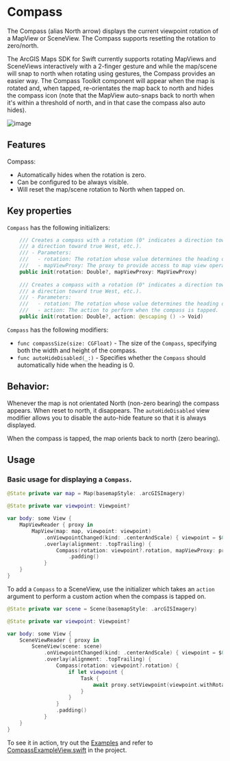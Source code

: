 # Compass

The Compass (alias North arrow) displays the current viewpoint rotation of a MapView or SceneView. The Compass supports resetting the rotation to zero/north.

The ArcGIS Maps SDK for Swift currently supports rotating MapViews and SceneViews interactively with a 2-finger gesture and while the map/scene will snap to north when rotating using gestures, the Compass provides an easier way. The Compass Toolkit component will appear when the map is rotated and, when tapped, re-orientates the map back to north and hides the compass icon (note that the MapView auto-snaps back to north when it's within a threshold of north, and in that case the compass also auto hides).

![image](https://user-images.githubusercontent.com/3998072/202810369-a0b82778-77d4-404e-bebf-1a84841fbb1b.png)

## Features

Compass:

- Automatically hides when the rotation is zero.
- Can be configured to be always visible.
- Will reset the map/scene rotation to North when tapped on.

## Key properties

`Compass` has the following initializers:

```swift
    /// Creates a compass with a rotation (0° indicates a direction toward true North, 90° indicates
    /// a direction toward true West, etc.).
    /// - Parameters:
    ///   - rotation: The rotation whose value determines the heading of the compass.
    ///   - mapViewProxy: The proxy to provide access to map view operations.
    public init(rotation: Double?, mapViewProxy: MapViewProxy)
    
    /// Creates a compass with a rotation (0° indicates a direction toward true North, 90° indicates
    /// a direction toward true West, etc.).
    /// - Parameters:
    ///   - rotation: The rotation whose value determines the heading of the compass.
    ///   - action: The action to perform when the compass is tapped.
    public init(rotation: Double?, action: @escaping () -> Void)
```

`Compass` has the following modifiers:

- `func compassSize(size: CGFloat)` - The size of the `Compass`, specifying both the width and height of the compass.
- `func autoHideDisabled(_:)` - Specifies whether the ``Compass`` should automatically hide when the heading is 0.

## Behavior:

Whenever the map is not orientated North (non-zero bearing) the compass appears. When reset to north, it disappears. The `autoHideDisabled` view modifier allows you to disable the auto-hide feature so that it is always displayed.

When the compass is tapped, the map orients back to north (zero bearing). 

## Usage

### Basic usage for displaying a `Compass`.

```swift
@State private var map = Map(basemapStyle: .arcGISImagery)

@State private var viewpoint: Viewpoint?

var body: some View {
    MapViewReader { proxy in
        MapView(map: map, viewpoint: viewpoint)
            .onViewpointChanged(kind: .centerAndScale) { viewpoint = $0 }
            .overlay(alignment: .topTrailing) {
                Compass(rotation: viewpoint?.rotation, mapViewProxy: proxy)
                    .padding()
            }
    }
}
```

To add a `Compass` to a SceneView, use the initializer which takes an `action` argument to perform a custom action when the compass is tapped on.

```swift
@State private var scene = Scene(basemapStyle: .arcGISImagery)

@State private var viewpoint: Viewpoint?

var body: some View {
    SceneViewReader { proxy in
        SceneView(scene: scene)
            .onViewpointChanged(kind: .centerAndScale) { viewpoint = $0 }
            .overlay(alignment: .topTrailing) {
                Compass(rotation: viewpoint?.rotation) {
                    if let viewpoint {
                        Task {
                            await proxy.setViewpoint(viewpoint.withRotation(.zero))
                        }
                    }
                }
                .padding()
            }
    }
}
```



To see it in action, try out the [Examples](../../Examples/Examples) and refer to [CompassExampleView.swift](../../Examples/Examples/CompassExampleView.swift) in the project.
